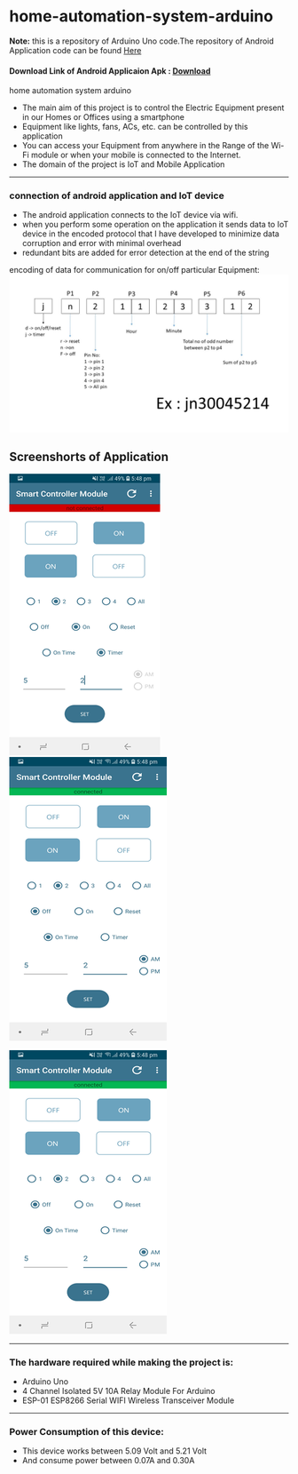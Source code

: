 # home-automation-system-arduino

**Note:** this is a repository of Arduino Uno code.The repository of Android Application code can be found   [Here](https://github.com/fenil29/home-automation-system-android-application) 

#### Download Link of Android Applicaion Apk : [Download](https://drive.google.com/open?id=1wi6MTrVnU-XF1ut4-D9Cst1A7HgzBJEd)

home automation system arduino

-  The main aim of this project is to control the Electric Equipment present in our Homes or Offices using a smartphone
- Equipment like lights, fans, ACs, etc. can be controlled by this application
- You can access your Equipment from anywhere in the Range of the Wi-Fi module or when your mobile is connected to the Internet.
- The domain of the project is IoT and  Mobile Application
------------
### connection of android application and IoT device
- The android application connects to the IoT device via wifi.
- when you perform some operation on the application it sends data to IoT device in the encoded protocol that I have developed to minimize data corruption and error with minimal overhead
- redundant bits are added for error detection at the end of the string

encoding of data for communication for  on/off particular Equipment:
![](https://raw.githubusercontent.com/fenil29/home-automation-system-android-application/master/images/message_encoding.jpg)

## Screenshorts of Application
![](https://raw.githubusercontent.com/fenil29/home-automation-system-android-application/master/images/ss1.png)    ![](https://raw.githubusercontent.com/fenil29/home-automation-system-android-application/master/images/ss2.png)



![](https://raw.githubusercontent.com/fenil29/home-automation-system-android-application/master/images/ss2.png)

------------
### The hardware required while making the project is:
- Arduino Uno
- 4 Channel Isolated 5V 10A Relay Module For Arduino
- ESP-01 ESP8266 Serial WIFI Wireless Transceiver Module
------------
### Power Consumption of this device:
- This device works between 5.09 Volt and 5.21 Volt
- And consume power between  0.07A and 0.30A



